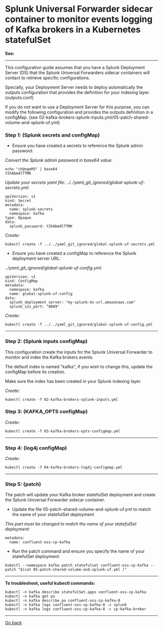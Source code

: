 # Splunk Universal Forwarder sidecar container to monitor events logging of Kafka brokers in a Kubernetes statefulSet

**See:**

--------------------------------------------------------------------------------

This configuration guide assumes that you have a Splunk Deployment Server (DS) that the Splunk Universal Forwarders sidecar containers will contact to retrieve specific configurations.

Specially, your Deployment Server needs to deploy automatically the outputs configuration that provides the definition for your indexing layer. (outputs.conf)

If you do not want to use a Deployment Server for this purpose, you can modify the following configuration and provides the outputs definition in a configMap. (see 02-kafka-brokers-splunk-inputs.yml/05-patch-shared-volume-and-splunk-uf.yml)

### Step 1: (Splunk secrets and configMap)

- Ensure you have created a secrets to reference the Splunk admin password:

*Convert the Splunk admin password in base64 value:*

```
echo "ch@ngeM3" | base64
Y2hAbmdlTTMK
```

*Update your secrets yaml file: ../../yaml_git_ignored/global-splunk-uf-secrets.yml:*

```
apiVersion: v1
kind: Secret
metadata:
  name: splunk-secrets
  namespace: kafka
type: Opaque
data:
  splunk_password: Y2hAbmdlTTMK
```

*Create:*

```
kubectl create -f ../../yaml_git_ignored/global-splunk-uf-secrets.yml
```

- Ensure you have created a configMap to reference the Splunk deployment server URL:

*../yaml_git_ignored/global-splunk-uf-config.yml:*

```
apiVersion: v1
kind: ConfigMap
metadata:
  namespace: kafka
  name: global-splunk-uf-config
data:
  splunk_deployment_server: "my-splunk-ds-url.amazonaws.com"
  splunk_s2s_port: "8089"
```

*Create:*

```
kubectl create -f ../../yaml_git_ignored/global-splunk-uf-config.yml
```

--------------------------------------------------------------------------------

### Step 2: (Splunk inputs configMap)

This configuration create the inputs for the Splunk Universal Forwarder to monitor and index the Kafka brokers events.

The default index is named "kafka", if you wish to change this, update the configMap before its creation.

Make sure the index has been created in your Splunk indexing layer.

*Create:*

```
kubectl create -f 02-kafka-brokers-splunk-inputs.yml
```

### Step 3: (KAFKA_OPTS configMap)

*Create:*

```
kubectl create -f 03-kafka-brokers-opts-configmap.yml
```

--------------------------------------------------------------------------------

### Step 4: (log4j configMap)

*Create:*

```
kubectl create -f 04-kafka-brokers-log4j-configmap.yml

```

--------------------------------------------------------------------------------

### Step 5: (patch)

The patch will update your Kafka broker statefulSet deployment and create the Splunk Universal Forwarder sidecar container.

- Update the file 05-patch-shared-volume-and-splunk-uf.yml to match the name of your statefulSet deployment

*This part must be changed to match the name of your statefulSet deployment:*

```
metadata:
  name: confluent-oss-cp-kafka
```

- Run the patch command and ensure you specify the name of your statefulSet deployment:

```
kubectl --namespace kafka patch statefulset confluent-oss-cp-kafka --patch "$(cat 05-patch-shared-volume-and-splunk-uf.yml )"
```

--------------------------------------------------------------------------------

**To troubleshoot, useful kubectl commands:**

```
kubectl -n kafka describe statefulSet.apps confluent-oss-cp-kafka
kubectl -n kafka get po
kubectl -n kafka describe po confluent-oss-cp-kafka-0
kubectl -n kafka logs confluent-oss-cp-kafka-0 -c splunk
kubectl -n kafka logs confluent-oss-cp-kafka-0 -c cp-kafka-broker
```

--------------
[Go back](../)